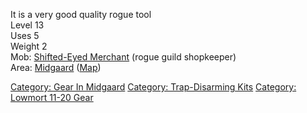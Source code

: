 It is a very good quality rogue tool  
Level 13  
Uses 5  
Weight 2  
Mob: [Shifted-Eyed Merchant](Shifted-Eyed_Merchant "wikilink") (rogue
guild shopkeeper)  
Area: [Midgaard](:Category:_Midgaard.md "wikilink")
([Map](Midgaard_Map.md "wikilink"))  

[Category: Gear In Midgaard](Category:_Gear_In_Midgaard "wikilink")
[Category: Trap-Disarming
Kits](Category:_Trap-Disarming_Kits "wikilink") [Category: Lowmort 11-20
Gear](Category:_Lowmort_11-20_Gear "wikilink")
